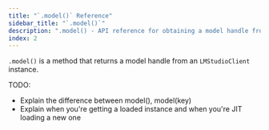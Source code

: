 ```yaml
---
title: "`.model()` Reference"
sidebar_title: "`.model()`"
description: ".model() - API reference for obtaining a model handle from an `LMStudioClient` instance"
index: 2
---
```


`.model()` is a method that returns a model handle from an `LMStudioClient` instance.

TODO:

- Explain the difference between model(), model(key)
- Explain when you're getting a loaded instance and when you're JIT loading a new one